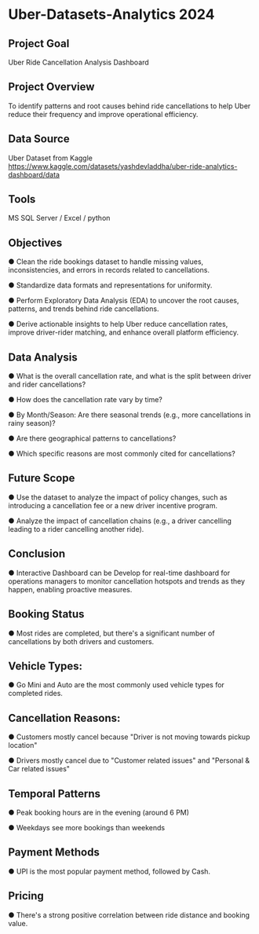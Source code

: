 # Uber-Datasets-Analytics 2024



## Project Goal

Uber Ride Cancellation Analysis Dashboard

## Project Overview

To identify patterns and root causes behind ride cancellations to help Uber reduce their frequency and improve operational efficiency.

## Data Source

Uber Dataset from Kaggle
https://www.kaggle.com/datasets/yashdevladdha/uber-ride-analytics-dashboard/data

## Tools

MS SQL Server / Excel / python

## Objectives

● Clean the ride bookings dataset to handle missing values, inconsistencies, and errors in
records related to cancellations.

● Standardize data formats and representations for uniformity.

● Perform Exploratory Data Analysis (EDA) to uncover the root causes, patterns, and trends
behind ride cancellations.

● Derive actionable insights to help Uber reduce cancellation rates, improve driver-rider
matching, and enhance overall platform efficiency.

## Data Analysis

● What is the overall cancellation rate, and what is the split between driver and rider
cancellations?

● How does the cancellation rate vary by time?

● By Month/Season: Are there seasonal trends (e.g., more cancellations in rainy season)?

● Are there geographical patterns to cancellations?

● Which specific reasons are most commonly cited for cancellations?

## Future Scope

● Use the dataset to analyze the impact of policy changes, such as introducing a cancellation fee
or a new driver incentive program.

● Analyze the impact of cancellation chains (e.g., a driver cancelling leading to a rider cancelling
another ride).

## Conclusion

● Interactive Dashboard can be Develop for real-time dashboard for operations managers to
monitor cancellation hotspots and trends as they happen, enabling proactive measures.

## Booking Status

● Most rides are completed, but there's a significant number of cancellations by both drivers and customers.

## Vehicle Types: 

● Go Mini and Auto are the most commonly used vehicle types for completed rides.

## Cancellation Reasons:

● Customers mostly cancel because "Driver is not moving towards pickup location"

● Drivers mostly cancel due to "Customer related issues" and "Personal & Car related issues"

## Temporal Patterns

● Peak booking hours are in the evening (around 6 PM)

● Weekdays see more bookings than weekends

## Payment Methods 

● UPI is the most popular payment method, followed by Cash.

## Pricing

● There's a strong positive correlation between ride distance and booking value.
